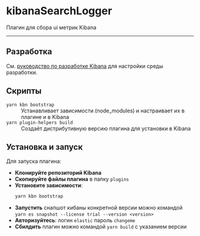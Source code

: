 # kibanaSearchLogger

Плагин для сбора ui метрик Kibana

---

## Разработка

См. [руководство по разработке Kibana](https://github.com/elastic/kibana/blob/main/CONTRIBUTING.md) для настройки среды разработки.

## Скрипты

<dl>
  <dt><code>yarn kbn bootstrap</code></dt>
  <dd>Устанавливает зависимости (node_modules) и настраивает их в плагине и в Kibana</dd>

  <dt><code>yarn plugin-helpers build</code></dt>
  <dd>Создаёт дистрибутивную версию плагина для установки в Kibana</dd>
</dl>

## Установка и запуск

Для запуска плагина:  

- **Клонируйте репозиторий Kibana**  
- **Скопируйте файлы плагина** в папку `plugins`  
- **Установите зависимости**:  
  ```sh
  yarn kbn bootstrap
- **Запустить** снапшот кибаны конкретной версии можно командой `yarn es snapshot --license trial --version <version>`
- **Авторизуйтесь**: логин `elastic` пароль `changeme`
- **Сбилдить** плагин можно командой `yarn build` с указанием версии
